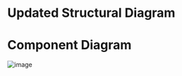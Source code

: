 # Updated Structural Diagram

  # Component Diagram
  
  ![image](https://user-images.githubusercontent.com/101514904/161393325-3c508426-44af-4276-b29c-a19743cf9e82.png)

